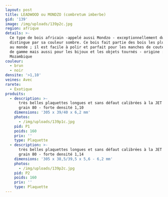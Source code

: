 ```yaml
---
layout: post
title: LEADWOOD ou MONDZO (combretum imberbe)
gid: '139'
image: /img/uploads/139p2c.jpg
region: afrique
details: >-
  Ce type de bois africain -appelé aussi Mondzo - exceptionnellement dur se
  distingue par sa couleur sombre. Ce bois fait partie des bois les plus denses
  au monde ; il est facile à polir et parfait pour les manches de couteaux haut
  de gamme mais aussi pour les bijoux et les objets tournés - origine :
  Mozambique
couleur:
  - brun
  - noir
densite: '>1,10'
veines: Avec
rarete:
  - Exotique
produits:
  - description: >-
      très belles plaquettes longues et sans défaut calibrées à la JET 22/44
      grain 80 - forte densité 1,10 
    dimensions: '305 x 39/40 x 6,2 mm'
    photos:
      - /img/uploads/139p1c.jpg
    pid: P1
    poids: 160
    prix: ''
    type: Plaquette
  - description: >-
      très belles plaquettes longues et sans défaut calibrées à la JET 22/44
      grain 80 - forte densité 1,14
    dimensions: '305 x 38,5/39,5 x 5,6 - 6,2 mm'
    photos:
      - /img/uploads/139p2c.jpg
    pid: P2
    poids: 160
    prix: ''
    type: Plaquette
---
```



